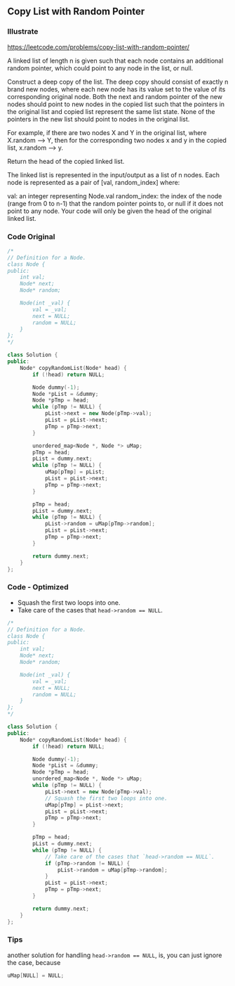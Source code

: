 ## Copy List with Random Pointer
### Illustrate
<https://leetcode.com/problems/copy-list-with-random-pointer/>

A linked list of length n is given such that each node contains an additional random pointer, which could point to any node in the list, or null.

Construct a deep copy of the list. The deep copy should consist of exactly n brand new nodes, where each new node has its value set to the value of its corresponding original node. Both the next and random pointer of the new nodes should point to new nodes in the copied list such that the pointers in the original list and copied list represent the same list state. None of the pointers in the new list should point to nodes in the original list.

For example, if there are two nodes X and Y in the original list, where X.random --> Y, then for the corresponding two nodes x and y in the copied list, x.random --> y.

Return the head of the copied linked list.

The linked list is represented in the input/output as a list of n nodes. Each node is represented as a pair of [val, random_index] where:

val: an integer representing Node.val
random_index: the index of the node (range from 0 to n-1) that the random pointer points to, or null if it does not point to any node.
Your code will only be given the head of the original linked list.

### Code Original
```c++
/*
// Definition for a Node.
class Node {
public:
    int val;
    Node* next;
    Node* random;

    Node(int _val) {
        val = _val;
        next = NULL;
        random = NULL;
    }
};
*/

class Solution {
public:
    Node* copyRandomList(Node* head) {
        if (!head) return NULL;

        Node dummy(-1);
        Node *pList = &dummy;
        Node *pTmp = head;
        while (pTmp != NULL) {
            pList->next = new Node(pTmp->val);
            pList = pList->next;
            pTmp = pTmp->next;
        }

        unordered_map<Node *, Node *> uMap;
        pTmp = head;
        pList = dummy.next;
        while (pTmp != NULL) {
            uMap[pTmp] = pList;
            pList = pList->next;
            pTmp = pTmp->next;
        }

        pTmp = head;
        pList = dummy.next;
        while (pTmp != NULL) {
            pList->random = uMap[pTmp->random];
            pList = pList->next;
            pTmp = pTmp->next;
        }

        return dummy.next;
    }
};
```

### Code - Optimized
- Squash the first two loops into one.
- Take care of the cases that `head->random == NULL`.

```c++
/*
// Definition for a Node.
class Node {
public:
    int val;
    Node* next;
    Node* random;

    Node(int _val) {
        val = _val;
        next = NULL;
        random = NULL;
    }
};
*/

class Solution {
public:
    Node* copyRandomList(Node* head) {
        if (!head) return NULL;

        Node dummy(-1);
        Node *pList = &dummy;
        Node *pTmp = head;
        unordered_map<Node *, Node *> uMap;
        while (pTmp != NULL) {
            pList->next = new Node(pTmp->val);
            // Squash the first two loops into one.
            uMap[pTmp] = pList->next;
            pList = pList->next;
            pTmp = pTmp->next;
        }

        pTmp = head;
        pList = dummy.next;
        while (pTmp != NULL) {
            // Take care of the cases that `head->random == NULL`.
            if (pTmp->random != NULL) {
                pList->random = uMap[pTmp->random];
            }
            pList = pList->next;
            pTmp = pTmp->next;
        }

        return dummy.next;
    }
};
```

### Tips
another solution for handling `head->random == NULL`, is, you can just ignore the case, because

```c++
uMap[NULL] = NULL;
```
